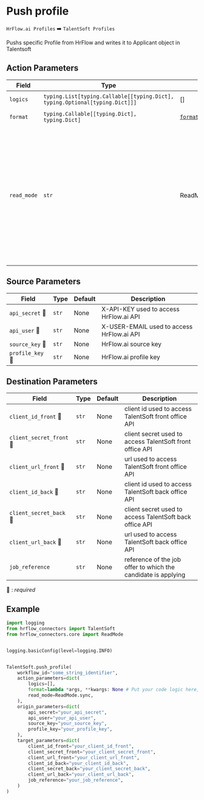 # Push profile
`HrFlow.ai Profiles` :arrow_right: `TalentSoft Profiles`

Pushs specific Profile from HrFlow and writes it to Applicant object in Talentsoft



## Action Parameters

| Field | Type | Default | Description |
| ----- | ---- | ------- | ----------- |
| `logics`  | `typing.List[typing.Callable[[typing.Dict], typing.Optional[typing.Dict]]]` | [] | List of logic functions |
| `format`  | `typing.Callable[[typing.Dict], typing.Dict]` | [`format_into_ts_applicant`](../connector.py#L388) | Formatting function |
| `read_mode`  | `str` | ReadMode.sync | If 'incremental' then `read_from` of the last run is given to Origin Warehouse during read. **The actual behavior depends on implementation of read**. In 'sync' mode `read_from` is neither fetched nor given to Origin Warehouse during read. |

## Source Parameters

| Field | Type | Default | Description |
| ----- | ---- | ------- | ----------- |
| `api_secret` :red_circle: | `str` | None | X-API-KEY used to access HrFlow.ai API |
| `api_user` :red_circle: | `str` | None | X-USER-EMAIL used to access HrFlow.ai API |
| `source_key` :red_circle: | `str` | None | HrFlow.ai source key |
| `profile_key` :red_circle: | `str` | None | HrFlow.ai profile key |

## Destination Parameters

| Field | Type | Default | Description |
| ----- | ---- | ------- | ----------- |
| `client_id_front` :red_circle: | `str` | None | client id used to access TalentSoft front office API |
| `client_secret_front` :red_circle: | `str` | None | client secret used to access TalentSoft front office API |
| `client_url_front` :red_circle: | `str` | None | url used to access TalentSoft front office API |
| `client_id_back` :red_circle: | `str` | None | client id used to access TalentSoft back office API |
| `client_secret_back` :red_circle: | `str` | None | client secret used to access TalentSoft back office API |
| `client_url_back` :red_circle: | `str` | None | url used to access TalentSoft back office API |
| `job_reference`  | `str` | None | reference of the job offer to which the candidate is applying |

:red_circle: : *required*

## Example

```python
import logging
from hrflow_connectors import TalentSoft
from hrflow_connectors.core import ReadMode


logging.basicConfig(level=logging.INFO)


TalentSoft.push_profile(
    workflow_id="some_string_identifier",
    action_parameters=dict(
        logics=[],
        format=lambda *args, **kwargs: None # Put your code logic here,
        read_mode=ReadMode.sync,
    ),
    origin_parameters=dict(
        api_secret="your_api_secret",
        api_user="your_api_user",
        source_key="your_source_key",
        profile_key="your_profile_key",
    ),
    target_parameters=dict(
        client_id_front="your_client_id_front",
        client_secret_front="your_client_secret_front",
        client_url_front="your_client_url_front",
        client_id_back="your_client_id_back",
        client_secret_back="your_client_secret_back",
        client_url_back="your_client_url_back",
        job_reference="your_job_reference",
    )
)
```
